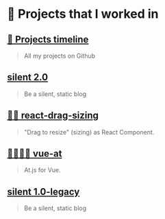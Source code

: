 # 🎯 Projects that I worked in

## [📅 Projects timeline](timeline.md)

> All my projects on Github

## [silent 2.0](silent_2.0/)

> Be a silent, static blog

## [✋🏻 react-drag-sizing](react-drag-sizing/)

> "Drag to resize" (sizing) as React Component.

## [👨‍👩‍👧‍👦 vue-at](vue-at/)

> At.js for Vue.

## [silent 1.0-legacy](silent/)

> Be a silent, static blog
